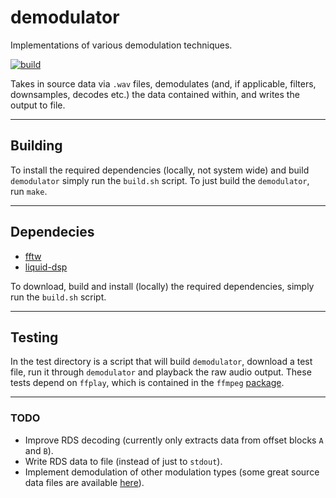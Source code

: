 # demodulator
Implementations of various demodulation techniques.

[![build](https://github.com/deforde/demodulator/actions/workflows/build.yml/badge.svg)](https://github.com/deforde/demodulator/actions/workflows/build.yml)

Takes in source data via `.wav` files, demodulates (and, if applicable, filters, downsamples, decodes etc.) the data contained within, and writes the output to file.

-----------------------------------------------------------

## Building
To install the required dependencies (locally, not system wide) and build `demodulator` simply run the `build.sh` script.
To just build the `demodulator`, run `make`.

-----------------------------------------------------------

## Dependecies
- [fftw](https://www.fftw.org/)
- [liquid-dsp](https://github.com/jgaeddert/liquid-dsp)

To download, build and install (locally) the required dependencies, simply run the `build.sh` script.

-----------------------------------------------------------

## Testing
In the test directory is a script that will build `demodulator`, download a test file, run it through `demodulator` and playback the raw audio output.
These tests depend on `ffplay`, which is contained in the `ffmpeg` [package](https://manpages.ubuntu.com/manpages/jammy/man1/ffplay.1.html).

-----------------------------------------------------------

### TODO
- Improve RDS decoding (currently only extracts data from offset blocks `A` and `B`).
- Write RDS data to file (instead of just to `stdout`).
- Implement demodulation of other modulation types (some great source data files are available [here](https://www.sdrplay.com/iq-demo-files/)).
